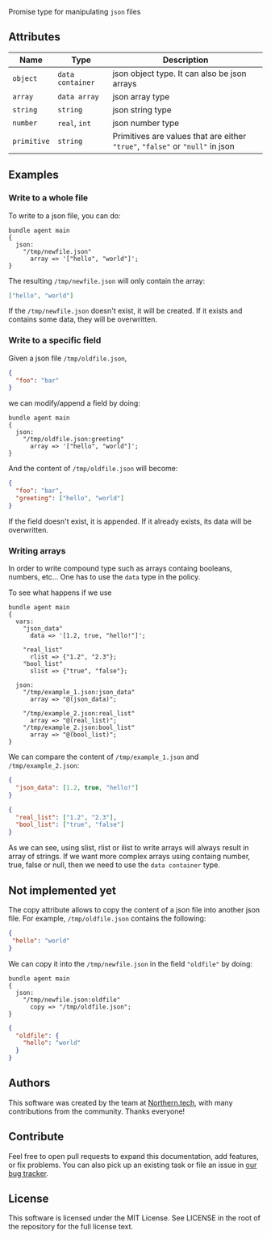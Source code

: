 Promise type for manipulating `json` files

## Attributes

| Name          | Type                                    | Description                                                                                                                        |
|---------------|-----------------------------------------|------------------------------------------------------------------------------------------------------------------------------------|
| `object`      | `data container`                        | json object type. It can also be json arrays                                                                                       |
| `array`       | `data array`                            | json array type                                                                                                                    |
| `string`      | `string`                                | json string type                                                                                                                   |
| `number`      | `real`, `int`                           | json number type                                                                                                                   |
| `primitive`   | `string`                                | Primitives are values that are either `"true"`, `"false"` or `"null"` in json                                                      |

## Examples

### Write to a whole file

To write to a json file, you can do:

```cfengine3
bundle agent main
{
  json:
    "/tmp/newfile.json"
      array => '["hello", "world"]';
}
```

The resulting `/tmp/newfile.json` will only contain the array:

```json
["hello", "world"]
```

If the `/tmp/newfile.json` doesn't exist, it will be created. If it exists and contains some data, they will be overwritten.

### Write to a specific field

Given a json file `/tmp/oldfile.json`, 
```json
{
  "foo": "bar"
}
```

we can modify/append a field by doing:

```cfengine3
bundle agent main
{
  json:
    "/tmp/oldfile.json:greeting"
      array => '["hello", "world"]';
}
```

And the content of `/tmp/oldfile.json` will become:

```json
{
  "foo": "bar",
  "greeting": ["hello", "world"]
}
```

If the field doesn't exist, it is appended. If it already exists, its data will be overwritten.

### Writing arrays

In order to write compound type such as arrays containg booleans, numbers, etc... One has to use the `data` type in the policy.

To see what happens if we use 

```cfengine3
bundle agent main
{
  vars: 
    "json_data"
      data => '[1.2, true, "hello!"]';
    
    "real_list"
      rlist => {"1.2", "2.3"};
    "bool_list"
      slist => {"true", "false"};

  json:
    "/tmp/example_1.json:json_data"
      array => "@(json_data)";
  
    "/tmp/example_2.json:real_list"
      array => "@(real_list)";
    "/tmp/example_2.json:bool_list"
      array => "@(bool_list)";
}
```

We can compare the content of `/tmp/example_1.json` and `/tmp/example_2.json`:

```json
{
  "json_data": [1.2, true, "hello!"]
}
```

```json
{
  "real_list": ["1.2", "2.3"],
  "bool_list": ["true", "false"]
}
```

As we can see, using slist, rlist or ilist to write arrays will always result in array of strings. If we want more complex arrays using containg number, true, false or null, then we need to use the `data container` type.

## Not implemented yet

The copy attribute allows to copy the content of a json file into another json file. For example, `/tmp/oldfile.json` contains the following:

```json
{
 "hello": "world"
}
```

We can copy it into the `/tmp/newfile.json` in the field `"oldfile"` by doing:

```cfengine3
bundle agent main
{
  json:
    "/tmp/newfile.json:oldfile"
      copy => "/tmp/oldfile.json";
}
```

```json
{
  "oldfile": {
    "hello": "world"
  }
}
```


## Authors

This software was created by the team at [Northern.tech](https://northern.tech), with many contributions from the community.
Thanks everyone!

## Contribute

Feel free to open pull requests to expand this documentation, add features, or fix problems.
You can also pick up an existing task or file an issue in [our bug tracker](https://northerntech.atlassian.net/).

## License

This software is licensed under the MIT License. See LICENSE in the root of the repository for the full license text.
